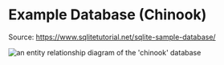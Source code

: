 # Example Database (Chinook)

Source: https://www.sqlitetutorial.net/sqlite-sample-database/


![an entity relationship diagram of the 'chinook' database](https://www.sqlitetutorial.net/wp-content/uploads/2015/11/sqlite-sample-database-color.jpg)

